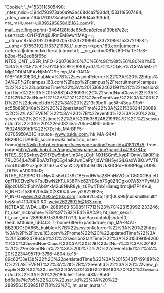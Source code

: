 'Cookie': '__f_=1533118505490; _ntes_nnid=c194d790973ab6a9a2a468d4a5f93ddf,1533118507484; _ntes_nuid=c194d790973ab6a9a2a468d4a5f93ddf; nts_mail_user=yi93952858584@163.com:-1:1; mail_psc_fingerprint=3464f28fbde65d5ca8cfcaa139bb7e2e; usertrack=CrH7dVtqj6JRmEM8AwYMAg==; __utma=187553192.1996937057.1533721998.1533721998.1533721998.1; __utmz=187553192.1533721998.1.1.utmcsr=open.163.com|utmccn=(referral)|utmcmd=referral|utmcct=/; __oc_uuid=e061e260-9af0-11e8-b2ba-f5a2ed85f65d; NTES_CMT_USER_INFO=260706340%7C%E6%9C%89%E6%80%81%E5%BA%A6%E7%BD%91%E5%8F%8B0fyx0A%7C%7Cfalse%7CeWk5Mzk1Mjg1ODU4NEAxNjMuY29t; mp_MA-9ADA-91BF1A6C9E06_hubble=%7B%22sessionReferrer%22%3A%20%22https%3A%2F%2Fcampus.163.com%2Fapp%2Fcampus%2Frecruitment4campus%22%2C%22updatedTime%22%3A%201536824621991%2C%22sessionStartTime%22%3A%201536824428093%2C%22sendNumClass%22%3A%20%7B%22allNum%22%3A%202%2C%22errSendNum%22%3A%200%7D%2C%22deviceUdid%22%3A%20%2213d9bdff-ac58-43ea-91b5-ac55b896348a%22%2C%22persistedTime%22%3A%201536824428089%2C%22LASTEVENT%22%3A%20%7B%22eventId%22%3A%20%22da_screen%22%2C%22time%22%3A%201536824621991%7D%2C%22sessionUuid%22%3A%20%22ed082dea-7055-4690-b65e-150245839b1f%22%7D; hb_MA-BFF5-63705950A31C_source=www.baidu.com; hb_MA-94A1-BB29DC5DA865_source=wiki.hobot.cc; user-from=http://wiki.hobot.cc/pages/viewpage.action?pageId=41837845; from-page=http://wiki.hobot.cc/pages/viewpage.action?pageId=41837845; NTES_SESS=ItxyZKRf7Ew5hbnf_m34gLCgHlNXHSGm5_kypPlOmVvQk0R1jk7RU254j1.e7blFBbA7zTrgOEg4mRJwnDaPpYjdWrBH5ydGjLGaxW8IO.VfVT8dcoUUn0P2czqoSi3ZdGsaXfsmXD2jdGb0IhL0NzkX6CHdH9SBPBggUU95ii_RfFiN.dAR0RBcD; NTES_PASSPORT=NyvXis6vUD89k1BErcdHVha2SHnHoVGsbfC60OOBd.eU0pfTK0EfvzPeKTsJEtwN2hT.LK88PNb6ZYD6eh70g8ZNOgkvXW5XYPyWJ3iBjoz0USDtFbhYAbGYxM2u8NivR8yk_z6Fw4Tnb1Hiansg4rncjM7P4KVui; S_INFO=1539920545|0|2&10##|weiyi26226925; P_INFO=weiyi26226925@163.com|1539920545|1|ht|00&99|null&null&null#bej&null#10#0#0|&0||weiyi26226925@163.com; NETEASE_WDA_UID=-2889563153985117713%23%7C%231539921233246; ht_user_nickname=%E9%97%B2%E4%BA%91; ht_user_sex=1; ht_user_id=-2889563153985117713; toolBar=unfold|shake|0; feedListGuide_140403=1; homeFilterExpand=true; mp_MA-94A1-BB29DC5DA865_hubble=%7B%22sessionReferrer%22%3A%20%22https%3A%2F%2Flove.163.com%2Fhome%22%2C%22updatedTime%22%3A%201539924786490%2C%22sessionStartTime%22%3A%201539919426011%2C%22sendNumClass%22%3A%20%7B%22allNum%22%3A%20180%2C%22errSendNum%22%3A%200%7D%2C%22deviceUdid%22%3A%20%22344957f9-3766-4804-be15-89c62f38e13b%22%2C%22persistedTime%22%3A%201534317459189%2C%22LASTEVENT%22%3A%20%7B%22eventId%22%3A%20%22view_people%22%2C%22time%22%3A%201539924786490%7D%2C%22sessionUuid%22%3A%20%226180c5ef-1c6d-483a-9b6f-bd6a9a74e7b5%22%2C%22user_id%22%3A%20%22-2889563153985117713%22%7D; ht_user_avatar='
